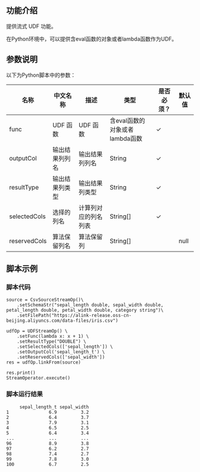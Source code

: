 ## 功能介绍

提供流式 UDF 功能。

在Python环境中，可以提供含eval函数的对象或者lambda函数作为UDF。

## 参数说明

以下为Python脚本中的参数：

| 名称 | 中文名称 | 描述 | 类型 | 是否必须？ | 默认值 |
| --- | --- | --- | --- | --- | --- |
| func | UDF 函数 | UDF 函数 | 含eval函数的对象或者lambda函数 | ✓ |
| outputCol | 输出结果列列名 | 输出结果列列名 | String | ✓ |  |
| resultType | 输出结果列类型 | 输出结果列类型 | String | ✓ |  |
| selectedCols | 选择的列名 | 计算列对应的列名列表 | String[] | ✓ |  |
| reservedCols | 算法保留列名 | 算法保留列 | String[] |  | null |

## 脚本示例

### 脚本代码

```
source = CsvSourceStreamOp()\
    .setSchemaStr("sepal_length double, sepal_width double, petal_length double, petal_width double, category string")\
    .setFilePath("https://alink-release.oss-cn-beijing.aliyuncs.com/data-files/iris.csv")

udfOp = UDFStreamOp() \
    .setFunc(lambda x: x + 1) \
    .setResultType("DOUBLE") \
    .setSelectedCols(['sepal_length']) \
    .setOutputCol('sepal_length_t') \
    .setReservedCols(['sepal_width'])
res = udfOp.linkFrom(source)

res.print()
StreamOperator.execute()
```


### 脚本运行结果

```
     sepal_length_t	sepal_width
1               6.9         3.2
2               6.4         3.7
3               7.9         3.1
4               6.5         2.5
5               6.4         3.4
...             ...         ...
96              8.9         3.8
97              6.2         2.7
98              7.4         2.7
99              7.8         3.0
100	            6.7         2.5
```
